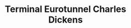 ---
title: "Terminal Eurotunnel Charles Dickens"
url: /coquelles/terminal-eurotunnel-charles-dickens/
shop: centre commercial
---
